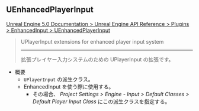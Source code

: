 ## UEnhancedPlayerInput

[Unreal Engine 5.0 Documentation > Unreal Engine API Reference > Plugins > EnhancedInput > UEnhancedPlayerInput](https://docs.unrealengine.com/5.0/en-US/API/Plugins/EnhancedInput/UEnhancedPlayerInput/)

> UPlayerInput extensions for enhanced player input system
> 
> ----
> 拡張プレイヤー入力システムのための UPlayerInput の拡張です。

* 概要
	* `UPlayerInput` の派生クラス。
	* EnhancedInput を使う際に使用する。
		* その場合、 *Project Settings > Engine - Input > Default Classes > Default Player Input Class* にこの派生クラスを指定する。


<!--- ページ内のリンク --->

<!--- 自前の画像へのリンク --->

<!--- generated --->

